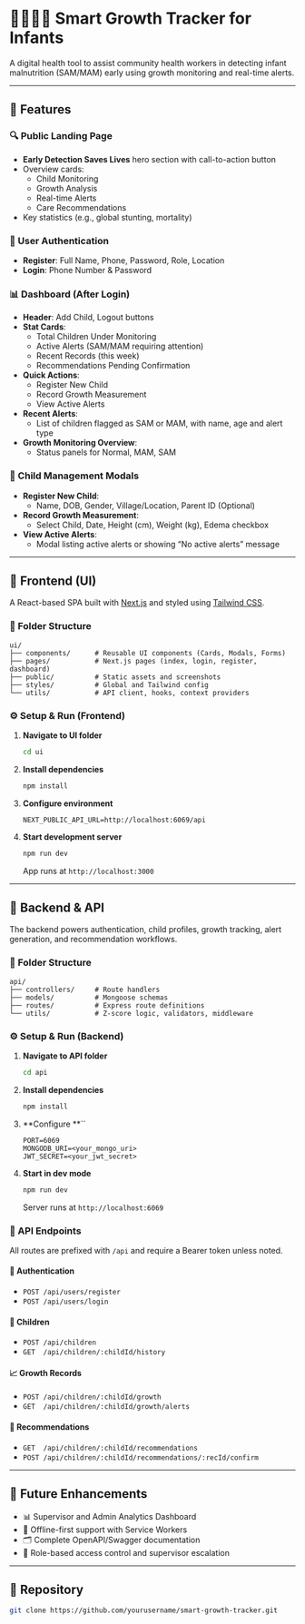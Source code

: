# 👨‍👩‍👧‍👦 Smart Growth Tracker for Infants

A digital health tool to assist community health workers in detecting infant malnutrition (SAM/MAM) early using growth monitoring and real-time alerts.



---

## 🚀 Features

### 🔍 Public Landing Page

- **Early Detection Saves Lives** hero section with call-to-action button
- Overview cards:
  - Child Monitoring
  - Growth Analysis
  - Real-time Alerts
  - Care Recommendations
- Key statistics (e.g., global stunting, mortality)

### 🔐 User Authentication

- **Register**: Full Name, Phone, Password, Role, Location
- **Login**: Phone Number & Password

### 📊 Dashboard (After Login)

- **Header**: Add Child, Logout buttons
- **Stat Cards**:
  - Total Children Under Monitoring
  - Active Alerts (SAM/MAM requiring attention)
  - Recent Records (this week)
  - Recommendations Pending Confirmation
- **Quick Actions**:
  - Register New Child
  - Record Growth Measurement
  - View Active Alerts
- **Recent Alerts**:
  - List of children flagged as SAM or MAM, with name, age and alert type
- **Growth Monitoring Overview**:
  - Status panels for Normal, MAM, SAM

### 👶 Child Management Modals

- **Register New Child**:
  - Name, DOB, Gender, Village/Location, Parent ID (Optional)
- **Record Growth Measurement**:
  - Select Child, Date, Height (cm), Weight (kg), Edema checkbox
- **View Active Alerts**:
  - Modal listing active alerts or showing “No active alerts” message

---

## 🧩 Frontend (UI)

A React-based SPA built with [Next.js](https://nextjs.org/) and styled using [Tailwind CSS](https://tailwindcss.com/).

### 📁 Folder Structure

```
ui/
├── components/      # Reusable UI components (Cards, Modals, Forms)
├── pages/           # Next.js pages (index, login, register, dashboard)
├── public/          # Static assets and screenshots
├── styles/          # Global and Tailwind config
└── utils/           # API client, hooks, context providers
```

### ⚙️ Setup & Run (Frontend)

1. **Navigate to UI folder**
   ```bash
   cd ui
   ```
2. **Install dependencies**
   ```bash
   npm install
   ```
3. **Configure environment**
   ```env
   NEXT_PUBLIC_API_URL=http://localhost:6069/api
   ```
4. **Start development server**
   ```bash
   npm run dev
   ```
   App runs at `http://localhost:3000`

---

## 🧠 Backend & API

The backend powers authentication, child profiles, growth tracking, alert generation, and recommendation workflows.

### 📁 Folder Structure

```
api/
├── controllers/     # Route handlers
├── models/          # Mongoose schemas
├── routes/          # Express route definitions
└── utils/           # Z-score logic, validators, middleware
```

### ⚙️ Setup & Run (Backend)

1. **Navigate to API folder**
   ```bash
   cd api
   ```
2. **Install dependencies**
   ```bash
   npm install
   ```
3. **Configure **``
   ```env
   PORT=6069
   MONGODB_URI=<your_mongo_uri>
   JWT_SECRET=<your_jwt_secret>
   ```
4. **Start in dev mode**
   ```bash
   npm run dev
   ```
   Server runs at `http://localhost:6069`

### 📡 API Endpoints

All routes are prefixed with `/api` and require a Bearer token unless noted.

#### 🔐 Authentication

- `POST /api/users/register`
- `POST /api/users/login`

#### 👶 Children

- `POST /api/children`
- `GET  /api/children/:childId/history`

#### 📈 Growth Records

- `POST /api/children/:childId/growth`
- `GET  /api/children/:childId/growth/alerts`

#### 📝 Recommendations

- `GET  /api/children/:childId/recommendations`
- `POST /api/children/:childId/recommendations/:recId/confirm`

---

## 🌱 Future Enhancements

- 📊 Supervisor and Admin Analytics Dashboard
- 📱 Offline-first support with Service Workers
- 🗂️ Complete OpenAPI/Swagger documentation
- 🔐 Role-based access control and supervisor escalation

---

## 📎 Repository

```bash
git clone https://github.com/yourusername/smart-growth-tracker.git
```

